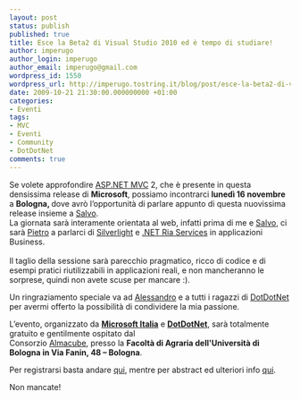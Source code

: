 ```yaml
---
layout: post
status: publish
published: true
title: Esce la Beta2 di Visual Studio 2010 ed è tempo di studiare!
author: imperugo
author_login: imperugo
author_email: imperugo@gmail.com
wordpress_id: 1550
wordpress_url: http://imperugo.tostring.it/blog/post/esce-la-beta2-di-visual-studio-2010-ed-and-egrave-tempo-di-studiare/
date: 2009-10-21 21:30:00.000000000 +01:00
categories:
- Eventi
tags:
- MVC
- Eventi
- Community
- DotDotNet
comments: true
---
```

<p>
	Se volete approfondire <a href="http://imperugo.tostring.it/Categories/Archive/MVC" target="_blank" title="ASP.NET MVC">ASP.NET MVC</a> 2, che &egrave; presente in questa densissima release di <strong>Microsoft</strong>, possiamo incontrarci <strong>luned&igrave; 16 novembre</strong> a <strong>Bologna, </strong>dove avr&ograve; l&rsquo;opportunit&agrave; di parlare appunto di questa nuovissima release insieme a <a href="http://bitvector.tostring.it/" rel="nofollow friend met colleague" target="_new">Salvo</a>. <br />
	La giornata sar&agrave; interamente orientata al web, infatti prima di me e <a href="http://bitvector.tostring.it/" rel="nofollow friend met colleague" target="_new">Salvo</a>, ci sar&agrave; <a href="http://blogs.msdn.com/pietrobr/" rel="nofollow met colleague" target="_new">Pietro</a> a parlarci di <a href="http://silverlight.net/" rel="nofollow" target="_blank">Silverlight</a> e <a href="http://www.imperugo.tostring.it/Tags/Archive/.NET+RIA+Services" target="_blank" title=".NET Ria Services">.NET Ria Services</a> in applicazioni Business. <br />
	<br />
	Il taglio della sessione sar&agrave; parecchio pragmatico, ricco di codice e di esempi pratici riutilizzabili in applicazioni reali, e non mancheranno le sorprese, quindi non avete scuse per mancare :).</p>
<p>
	Un ringraziamento speciale va ad <a href="http://blogs.ugidotnet.org/allePalle_blog/Default.aspx" rel="nofollow met colleague" target="_new">Alessandro</a> e a tutti i ragazzi di <a href="http://dotdotnet.org/" rel="nofollow" target="_blank" title="DotDotNet">DotDotNet</a> per avermi offerto la possibilit&agrave; di condividere la mia passione.</p>
<p>
	L&rsquo;evento, organizzato da <a href="http://www.microsoft.it" rel="nofollow" target="_blank" title="Microsoft Italia"><strong>Microsoft Italia</strong></a> e <a href="http://dotdotnet.org/" rel="nofollow" target="_blank" title="DotDotNet"><strong>DotDotNet</strong></a>, sar&agrave; totalmente gratuito e gentilmente ospitato dal <br />
	Consorzio <a href="http://www.almacube.com/" rel="nofollow" target="_blank" title="Almacube">Almacube</a>, presso la <strong>Facolt&agrave; di Agraria dell&#39;Universit&agrave; di Bologna in Via Fanin, 48 &ndash; Bologna</strong>.</p>
<p>
	Per registrarsi basta andare <a href="http://msevents.microsoft.com/CUI/EventDetail.aspx?EventID=1032429666&amp;culture=it-IT" rel="nofollow" target="_blank" title="Registrazione Community Tour">qui</a>, mentre per abstract ed ulteriori info <a href="http://dotdotnet.org/content/Tour09fall.aspx" rel="nofollow" target="_blank" title="Tour09fall">qui</a>.</p>
<p>
	Non mancate!</p>
